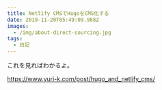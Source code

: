 ```yaml
---
title: Netlify CMSでHugoをCMS化する
date: 2019-11-20T05:49:09.988Z
images:
  - /img/about-direct-sourcing.jpg
tags:
  - 日記
---
```

これを見ればわかるよ。

https://www.yuri-k.com/post/hugo_and_netlify_cms/
